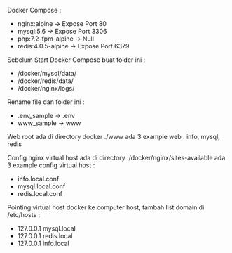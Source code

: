 Docker Compose :
- nginx:alpine 			-> Expose Port 80
- mysql:5.6 			-> Expose Port 3306
- php:7.2-fpm-alpine 	-> Null
- redis:4.0.5-alpine 	-> Expose Port 6379

Sebelum Start Docker Compose buat folder ini :
- /docker/mysql/data/
- /docker/redis/data/
- /docker/nginx/logs/

Rename file dan folder ini :
- .env_sample -> .env
- www_sample -> www

Web root ada di directory docker ./www
ada 3 example web : info, mysql, redis

Config nginx virtual host ada di directory ./docker/nginx/sites-available
ada 3 example config virtual host :
- info.local.conf
- mysql.local.conf
- redis.local.conf


Pointing virtual host docker ke computer host, tambah list domain di /etc/hosts :
- 127.0.0.1       mysql.local
- 127.0.0.1       redis.local
- 127.0.0.1       info.local
